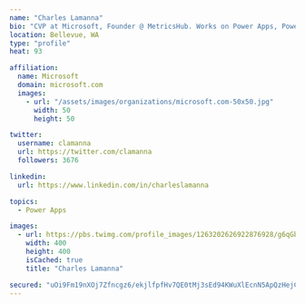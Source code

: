 ```yaml
---
name: "Charles Lamanna"
bio: "CVP at Microsoft, Founder @ MetricsHub. Works on Power Apps, Power Automate, Power Virtual Agent, Common Data Service and Dynamics 365."
location: Bellevue, WA
type: "profile"
heat: 93

affiliation:
  name: Microsoft
  domain: microsoft.com
  images:
    - url: "/assets/images/organizations/microsoft.com-50x50.jpg"
      width: 50
      height: 50

twitter:
  username: clamanna
  url: https://twitter.com/clamanna
  followers: 3676

linkedin:
  url: https://www.linkedin.com/in/charleslamanna

topics:
  - Power Apps

images:
  - url: https://pbs.twimg.com/profile_images/1263202626922876928/g6qGbHZ-_400x400.jpg
    width: 400
    height: 400
    isCached: true
    title: "Charles Lamanna"

secured: "uOi9Fm19nXOj7Zfncgz6/ekjlfpfHv7QE0tMj3sEd94KWuXlEcnN5ApQzHejCKcm7rlxBOh4ph4kvHALdsXMbnak1yshPIBzjXqWZwsSA9DKQSBHmEmZ9mvAwv3ObOtzEu/B0QUxC3sY9r49BT3kY2SRjeO6HLKlpJvJ27uXF3JKAjx42OvNXStooguNFWKhadI7JsjWQzth9gkJVDMng9Q9mn133xKNALpD3p9gzSNOoUu5l95QI9H+T9qbKtGdbN7Qvc9DeN0WcuQSz6DR7/dXQ/gE1ZBev2KbcNtjSBMU5/+ifEd17rfOeZQEqK20k1waZ3zkLfztHuJ2kjeG6YvaraHf+9Dlw6fREzZ4I4WaUiaIf4R3CiDIob+GZIT0liY3RJYu6CvHuR/ENKOLqo0P+bqFehcS2ARs17fG2Ac=;mcwEAqBep827HcQLIRANsg=="
---
```



